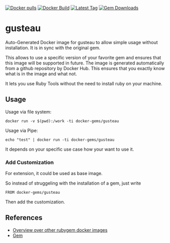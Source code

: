 [![Docker pulls](https://img.shields.io/docker/pulls/rubygem/gusteau.svg)](https://hub.docker.com/r/rubygem/gusteau/)
[![Docker Build](https://img.shields.io/docker/automated/rubygem/gusteau.svg)](https://hub.docker.com/r/rubygem/gusteau/)
[![Latest Tag](https://img.shields.io/github/tag/docker-rubygem/gusteau.svg)](https://hub.docker.com/r/rubygem/gusteau/)
[![Gem Downloads](https://img.shields.io/gem/dt/gusteau.svg)](https://rubygems.org/gems/gusteau/)
# gusteau

Auto-Generated Docker image for gusteau to allow simple usage without installation.
It is in sync with the original gem.

This allows to use a specific version of your favorite gem and ensures that this image will be supported in future.
The image is generated automatically from a github repository by Docker Hub.
This ensures that you exactly know what is in the image and what not.

It lets you use Ruby Tools without the need to install ruby on your machine.

## Usage

Usage via file system:

`docker run -v $(pwd):/work -ti docker-gems/gusteau`

Usage via Pipe:

`echo "test" | docker run -ti docker-gems/gusteau`

It depends on your specific use case how your want to use it.

### Add Customization

For extension, it could be used as base image.

So instead of struggeling with the installation of a gem, just write

`FROM docker-gems/gusteau`

Then add the customization.

## References

 - [Overview over other rubygem docker images](https://github.com/thinkbot/docker-rubygem)
 - [Gem](https://rubygems.org/gems/gusteau/)
